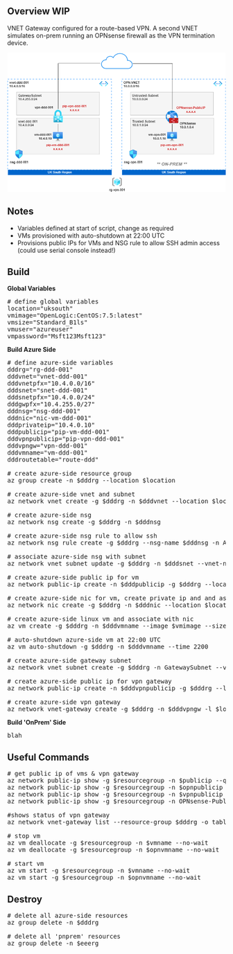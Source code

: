 ## Overview WIP

VNET Gateway configured for a route-based VPN. A second VNET simulates on-prem running an OPNsense firewall as the VPN termination device.

![](s2svpn-onprem.png)

## Notes

* Variables defined at start of script, change as required
* VMs provisioned with auto-shutdown at 22:00 UTC
* Provisions public IPs for VMs and NSG rule to allow SSH admin access (could use serial console instead!)

## Build

**Global Variables**

<pre lang="...">
# define global variables
location="uksouth"
vmimage="OpenLogic:CentOS:7.5:latest"
vmsize="Standard_B1ls"
vmuser="azureuser"
vmpassword="Msft123Msft123"
</pre>

**Build Azure Side**

<pre lang="...">
# define azure-side variables
dddrg="rg-ddd-001"
dddvnet="vnet-ddd-001"
dddvnetpfx="10.4.0.0/16"
dddsnet="snet-ddd-001"
dddsnetpfx="10.4.0.0/24"
dddgwpfx="10.4.255.0/27"
dddnsg="nsg-ddd-001"
dddnic="nic-vm-ddd-001"
dddprivateip="10.4.0.10"
dddpublicip="pip-vm-ddd-001"
dddvpnpublicip="pip-vpn-ddd-001"
dddvpngw="vpn-ddd-001"
dddvmname="vm-ddd-001"
dddroutetable="route-ddd"

# create azure-side resource group
az group create -n $dddrg --location $location

# create azure-side vnet and subnet
az network vnet create -g $dddrg -n $dddvnet --location $location --address-prefixes $dddvnetpfx --subnet-name $dddsnet --subnet-prefix $dddsnetpfx

# create azure-side nsg
az network nsg create -g $dddrg -n $dddnsg

# create azure-side nsg rule to allow ssh
az network nsg rule create -g $dddrg --nsg-name $dddnsg -n AllowSSH --priority 1000 --source-address-prefixes '*' --source-port-ranges '*' --destination-address-prefix $dddsnetpfx --destination-port-range 22 --access Allow --protocol Tcp --description "Allow SSH"

# associate azure-side nsg with subnet
az network vnet subnet update -g $dddrg -n $dddsnet --vnet-name $dddvnet --network-security-group $dddnsg

# create azure-side public ip for vm
az network public-ip create -n $dddpublicip -g $dddrg --location $location --sku standard

# create azure-side nic for vm, create private ip and and assign public ip
az network nic create -g $dddrg -n $dddnic --location $location --subnet $dddsnet --private-ip-address $dddprivateip --vnet-name $dddvnet --public-ip-address $dddpublicip

# create azure-side linux vm and associate with nic
az vm create -g $dddrg -n $dddvmname --image $vmimage --size $vmsize --admin-username $vmuser --admin-password $vmpassword --nics $dddnic

# auto-shutdown azure-side vm at 22:00 UTC
az vm auto-shutdown -g $dddrg -n $dddvmname --time 2200

# create azure-side gateway subnet
az network vnet subnet create -g $dddrg -n GatewaySubnet --vnet-name $dddvnet --address-prefix $dddgwpfx

# create azure-side public ip for vpn gateway
az network public-ip create -n $dddvpnpublicip -g $dddrg --location $location --sku standard

# create azure-side vpn gateway
az network vnet-gateway create -g $dddrg -n $dddvpngw -l $location --public-ip-address $dddvpnpublicip --vnet $dddvnet --gateway-type Vpn --sku VpnGw1 --vpn-type RouteBased --no-wait
</pre>

**Build 'OnPrem' Side**
<pre lang="...">
blah
</pre>

## Useful Commands

<pre lang="...">
# get public ip of vms & vpn gateway
az network public-ip show -g $resourcegroup -n $publicip --query "{address: ipAddress}"
az network public-ip show -g $resourcegroup -n $opnpublicip --query "{address: ipAddress}"
az network public-ip show -g $resourcegroup -n $vpnpublicip --query "{address: ipAddress}"
az network public-ip show -g $resourcegroup -n OPNsense-PublicIP --query "{address: ipAddress}"

#shows status of vpn gateway
az network vnet-gateway list --resource-group $dddrg -o table
 
# stop vm
az vm deallocate -g $resourcegroup -n $vmname --no-wait
az vm deallocate -g $resourcegroup -n $opnvmname --no-wait

# start vm
az vm start -g $resourcegroup -n $vmname --no-wait
az vm start -g $resourcegroup -n $opnvmname --no-wait
</pre>

## Destroy

<pre lang="...">
# delete all azure-side resources
az group delete -n $dddrg

# delete all 'pnprem' resources
az group delete -n $eeerg
</pre>


